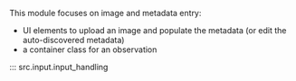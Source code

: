 This module focuses on image and metadata entry:

- UI elements to upload an image and populate the metadata (or edit the
  auto-discovered metadata)
- a container class for an observation


::: src.input.input_handling
